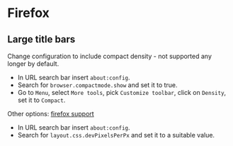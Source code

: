 # Firefox

## Large title bars

Change configuration to include compact density - not supported any longer by default.

- In URL search bar insert `about:config`.
- Search for `browser.compactmode.show` and set it to true.
- Go to `Menu`, select `More tools`, pick `Customize toolbar`, click on `Density`, set it to `Compact`.

Other options: [firefox support](https://support.mozilla.org/en-US/questions/963036)

- In URL search bar insert `about:config`.
- Search for `layout.css.devPixelsPerPx` and set it to a suitable value.

